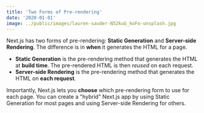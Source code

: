 ```yaml
---
title: 'Two Forms of Pre-rendering'
date: '2020-01-01'
image: ../public/images/lauren-sauder-N52kuG_koFo-unsplash.jpg
---
```


<!-- The above metadata is called YAML Front Matter which can be parsed using gray-matter -->

Next.js has two forms of pre-rendering: **Static Generation** and **Server-side Rendering**. The difference is in **when** it generates the HTML for a page.

- **Static Generation** is the pre-rendering method that generates the HTML at **build time**. The pre-rendered HTML is then _reused_ on each request.
- **Server-side Rendering** is the pre-rendering method that generates the HTML on **each request**.

Importantly, Next.js lets you **choose** which pre-rendering form to use for each page. You can create a "hybrid" Next.js app by using Static Generation for most pages and using Server-side Rendering for others.